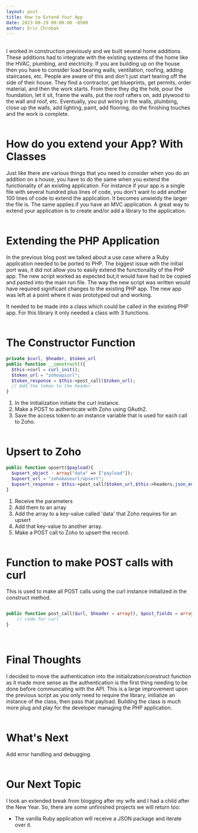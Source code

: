 ```yaml
---
layout: post
title: How to Extend Your App
date: 2023-08-29 00:00:00 -0500
author: Eric Chrobak
---
```

<br>
I worked in construction previously and we built several home additions. These additions had to integrate with the existing systems of the home like the HVAC, plumbing, and electricity. If you are building up on the house then you have to consider load bearing walls, ventilation, roofing, adding staircases, etc. People are aware of this and don't just start tearing off the side of their house. They find a contractor, get blueprints, get permits, order material, and then the work starts. From there they dig the hole, pour the foundation, let it sit, frame the walls, put the roof rafters on, add plywood to the wall and roof, etc. Eventually, you put wiring in the walls, plumbing, close up the walls, add lighting, paint, add flooring, do the finishing touches and the work is complete.
<br><br>

# **How do you extend your App? With Classes**
Just like there are various things that you need to consider when you do an addition on a house, you have to do the same when you extend the functionality of an existing application. For instance if your app is a single file with several hundred plus lines of code, you don't want to add another 100 lines of code to extend the application. It becomes unwieldy the larger the file is. The  same applies if you have an MVC application. A great way to extend your application is to create and/or add a library to the application. 
<br><br>

# **Extending the PHP Application**
In the previous blog post we talked about a use case where a Ruby application needed to be ported to PHP. The biggest issue with the initial port was, it did not allow you to easily extend the functionality of the PHP app. The new script worked as expected but,it would have had to be copied and pasted into the main run file. The way the new script was written would have required significant changes to the existing PHP app. The new app was left at a point where it was prototyped out and working. 

It needed to be made into a class which could be called in the existing PHP app. For this library it only needed a class with 3 functions. 
<br><br>

# **The Constructor Function** 
```php
private $curl, $header, $token_url
public function __construct(){
  $this->curl = curl_init();
  $token_url = "zohoapiurl";
  $token_response = $this->post_call($token_url);
  // Add the token to the header
}
```
1. In the initialization initiate the curl instance. 
2. Make a POST to authenticate with Zoho using OAuth2. 
3. Save the access token to an instance variable that is used for each call to Zoho.
<br><br>

# **Upsert to Zoho** 
```php
public function upsert($payload){
  $upsert_object - array("data" => ["payload"]);
  $upsert_url = "zohobaseurl/upsert";
  $upsert_response = $this->post_call($token_url,$this->headers,json_encode($upsert_object));
}
```
1. Receive the parameters 
2. Add them to an array
3. Add the array to a key-value called 'data' that Zoho requires for an upsert
4. Add that key-value to another array.
5. Make a POST call to Zoho to upsert the record.
<br><br>

# **Function to make POST calls with curl**
This is used to make all POST calls using the curl instance initialized in the construct method.
```php

public function post_call($url, $header = array(), $post_fields = array()) {
    // code for curl
}
```
<br>

# **Final Thoughts**
I decided to move the authentication into the initialization/construct function as it made more sense as the authentication is the first thing needing to be done before communcating with the API.
This is a large improvement upon the previous script as you only need to require the library, initialize an instance of the class, then pass that payload. Building the class is much more plug and play for the developer managing the PHP application. 
<br><br>

# **What's Next**
Add error handling and debugging.
<br><br>

# **Our Next Topic**
I took an extended break from blogging after my wife and I had a child after the New Year. So, there are some unfinished projects we will return too:
- The vanilla Ruby application will receive a JSON package and iterate over it.